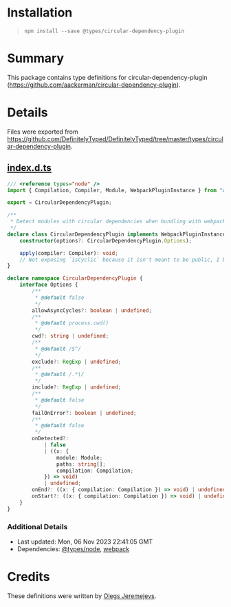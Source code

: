 # Installation
> `npm install --save @types/circular-dependency-plugin`

# Summary
This package contains type definitions for circular-dependency-plugin (https://github.com/aackerman/circular-dependency-plugin).

# Details
Files were exported from https://github.com/DefinitelyTyped/DefinitelyTyped/tree/master/types/circular-dependency-plugin.
## [index.d.ts](https://github.com/DefinitelyTyped/DefinitelyTyped/tree/master/types/circular-dependency-plugin/index.d.ts)
````ts
/// <reference types="node" />
import { Compilation, Compiler, Module, WebpackPluginInstance } from "webpack";

export = CircularDependencyPlugin;

/**
 * Detect modules with circular dependencies when bundling with webpack.
 */
declare class CircularDependencyPlugin implements WebpackPluginInstance {
    constructor(options?: CircularDependencyPlugin.Options);

    apply(compiler: Compiler): void;
    // Not exposing `isCyclic` because it isn't meant to be public, I believe
}

declare namespace CircularDependencyPlugin {
    interface Options {
        /**
         * @default false
         */
        allowAsyncCycles?: boolean | undefined;
        /**
         * @default process.cwd()
         */
        cwd?: string | undefined;
        /**
         * @default /$^/
         */
        exclude?: RegExp | undefined;
        /**
         * @default /.*\/
         */
        include?: RegExp | undefined;
        /**
         * @default false
         */
        failOnError?: boolean | undefined;
        /**
         * @default false
         */
        onDetected?:
            | false
            | ((x: {
                module: Module;
                paths: string[];
                compilation: Compilation;
            }) => void)
            | undefined;
        onEnd?: ((x: { compilation: Compilation }) => void) | undefined;
        onStart?: ((x: { compilation: Compilation }) => void) | undefined;
    }
}

````

### Additional Details
 * Last updated: Mon, 06 Nov 2023 22:41:05 GMT
 * Dependencies: [@types/node](https://npmjs.com/package/@types/node), [webpack](https://npmjs.com/package/webpack)

# Credits
These definitions were written by [Olegs Jeremejevs](https://github.com/jeremejevs).
